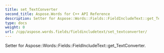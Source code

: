 ```yaml
---
title: set_TextConverter
second_title: Aspose.Words for C++ API Reference
description: Setter for Aspose::Words::Fields::FieldIncludeText::get_TextConverter. 
type: docs
weight: 0
url: /cpp/aspose.words.fields/fieldincludetext/set_textconverter/
---
```


Setter for Aspose::Words::Fields::FieldIncludeText::get_TextConverter. 

